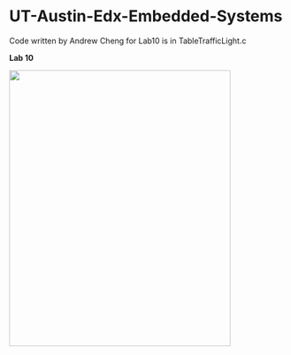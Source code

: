 # UT-Austin-Edx-Embedded-Systems

Code written by Andrew Cheng for Lab10 is in TableTrafficLight.c

**Lab 10**

<img src="https://user-images.githubusercontent.com/88196425/155691996-956d8a23-df50-403b-85f2-2735281af8ab.jpg" width="400" height="500">
